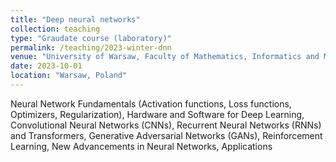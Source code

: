 ```yaml
---
title: "Deep neural networks"
collection: teaching
type: "Graudate course (laboratory)"
permalink: /teaching/2023-winter-dnn
venue: "University of Warsaw, Faculty of Mathematics, Informatics and Mechanics"
date: 2023-10-01
location: "Warsaw, Poland"
---
```


Neural Network Fundamentals (Activation functions, Loss functions, Optimizers, Regularization), Hardware and Software for Deep Learning, Convolutional Neural Networks (CNNs), Recurrent Neural Networks (RNNs) and Transformers, Generative Adversarial Networks (GANs), Reinforcement Learning, New Advancements in Neural Networks, Applications
